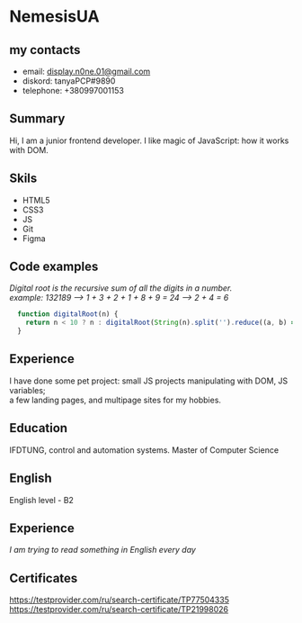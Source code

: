 # NemesisUA
## my contacts
* email: display.n0ne.01@gmail.com
* diskord: tanyaPCP#9890
* telephone: +380997001153
## Summary
Hi, I am a junior frontend developer. I like magic of JavaScript: how it works with DOM.
## Skils
* HTML5
* CSS3
* JS
* Git
* Figma
## Code examples
*Digital root is the recursive sum of all the digits in a number.*  
*example: 132189  -->  1 + 3 + 2 + 1 + 8 + 9 = 24  -->  2 + 4 = 6*
```js
  function digitalRoot(n) {
    return n < 10 ? n : digitalRoot(String(n).split('').reduce((a, b) => a + +b, 0));
  }
```
## Experience
I have done some pet project: small JS projects manipulating with DOM, JS variables;  
a few landing pages, and multipage sites for my hobbies.
## Education
IFDTUNG, control and automation systems. Master of Computer Science
## English
English level - B2
## Experience
*I am trying to read something in English every day*
## Certificates
https://testprovider.com/ru/search-certificate/TP77504335  
https://testprovider.com/ru/search-certificate/TP21998026  